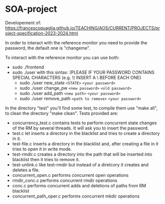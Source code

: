 # SOA-project
Developement of: https://francescoquaglia.github.io/TEACHING/AOS/CURRENT/PROJECTS/project-specification-2023-2024.html

In order to interact with the reference monitor you need to provide the password, the default one is "changeme".

To interact with the reference monitor you can use both:
- sudo ./frontend 
- sudo ./user with this sintax: (PLEASE IF YOUR PASSWORD CONTAINS SPECIAL CHARACTERS (e.g. !) INSERT A \ BEFORE EACH ONE)
	- sudo ./user new_state `<STATE>` `<your password>`
	- sudo ./user change_pw `<new password>` `<old password>`
	- sudo ./user add_path `<new path>` `<your password>`
	- sudo ./user remove_path `<path to remove>` `<your password>`

In the directory "test" you'll find some test, to compile them use "make all", to clean the directory "make clean".
Tests provided are:
- concurrency_test.c contains tests to perform concurrent state changes of the RM by several threads. It will ask you to insert the password.
- test.c let inserts a directory in the blacklist and tries to create a directory in it.
- test-file.c inserts a directory in the blacklist and, after creating a file in it tries to open it in write mode.
- test-rmdir.c creates a directory into the path that will be inserted into blacklist then it tries to remove it.
- test-unlink.c like test-rmdir but instead of a diretcory it creates and deletes a file.
- concurrent_open.c performs concurrent open operations
- rmdir_conc.c performs concurrent rmdir operations
- conc.c performs concurrent adds and deletions of paths from RM blacklist
- concurrent_path_oper.c performs concurrent mkdir operations



	

